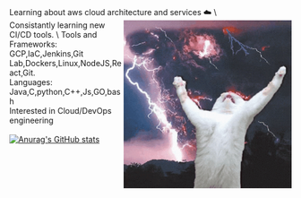 \
Learning about aws cloud architecture and services ☁️ \ <img align="right" src="https://github.com/rahulk789/rahulk789/blob/main/cat-kitty.gif" height="300" width="300"/> \
Consistantly learning new CI/CD tools. \ 
Tools and Frameworks: GCP,IaC,Jenkins,Git Lab,Dockers,Linux,NodeJS,React,Git. \
Languages: Java,C,python,C++,Js,GO,bash \
Interested in Cloud/DevOps engineering \
\
[![Anurag's GitHub stats](https://github-readme-stats.vercel.app/api?username=rahulk789&show_icons=true&theme=gotham)](https://github.com/anuraghazra/github-readme-stats)


